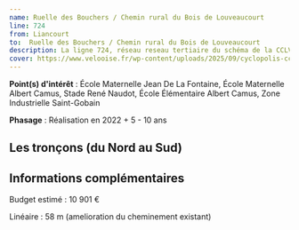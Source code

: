 ```yaml
---
name: Ruelle des Bouchers / Chemin rural du Bois de Louveaucourt
line: 724
from: Liancourt
to:  Ruelle des Bouchers / Chemin rural du Bois de Louveaucourt 
description: La ligne 724, réseau reseau tertiaire du schéma de la CCLVD (tronçon 124) concerne Liancourt - Ruelle des Bouchers / Chemin rural du Bois de Louveaucourt
cover: https://www.velooise.fr/wp-content/uploads/2025/09/cyclopolis-cclvd-124.jpg
---
```


**Point(s) d'intérêt** : École Maternelle Jean De La Fontaine, École Maternelle Albert Camus, Stade René Naudot, École Élémentaire Albert Camus, Zone Industrielle Saint-Gobain

**Phasage** : Réalisation en 2022 + 5 - 10 ans

## Les tronçons (du Nord au Sud)

## Informations complémentaires

Budget estimé :  10 901 € 

Linéaire : 58 m (amelioration du cheminement existant)

